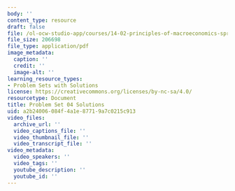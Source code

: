 ```yaml
---
body: ''
content_type: resource
draft: false
file: /ol-ocw-studio-app/courses/14-02-principles-of-macroeconomics-spring-2023/mit14_02_s23_pset4_solutions.pdf
file_size: 206698
file_type: application/pdf
image_metadata:
  caption: ''
  credit: ''
  image-alt: ''
learning_resource_types:
- Problem Sets with Solutions
license: https://creativecommons.org/licenses/by-nc-sa/4.0/
resourcetype: Document
title: Problem Set 04 Solutions
uid: a2b24006-084f-4a1e-8771-9a7c0215c913
video_files:
  archive_url: ''
  video_captions_file: ''
  video_thumbnail_file: ''
  video_transcript_file: ''
video_metadata:
  video_speakers: ''
  video_tags: ''
  youtube_description: ''
  youtube_id: ''
---
```

